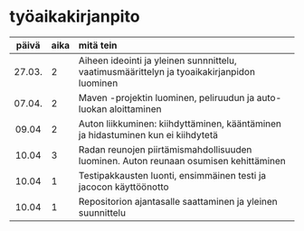 # työaikakirjanpito
| päivä | aika | mitä tein |
| :----:|:-----| :-----|
| 27.03.| 2   | Aiheen ideointi ja yleinen sunnnittelu, vaatimusmäärittelyn ja tyoaikakirjanpidon luominen |
| 07.04.| 2   | Maven -projektin luominen, peliruudun ja auto-luokan aloittaminen |
| 09.04 | 2   | Auton liikkuminen: kiihdyttäminen, kääntäminen ja hidastuminen kun ei kiihdytetä |
| 10.04 | 3   | Radan reunojen piirtämismahdollisuuden luominen. Auton reunaan osumisen kehittäminen |
| 10.04 | 1   | Testipakkausten luonti, ensimmäinen testi ja jacocon käyttöönotto |
| 10.04 | 1   | Repositorion ajantasalle saattaminen ja yleinen suunnittelu |
